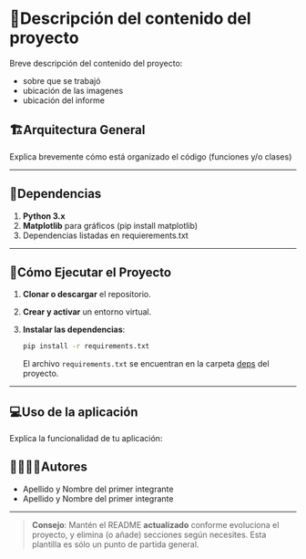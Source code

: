 # 🐍Descripción del contenido del proyecto 

Breve descripción del contenido del proyecto:

- sobre que se trabajó
- ubicación de las imagenes 
- ubicación del informe

 
## 🏗Arquitectura General

Explica brevemente cómo está organizado el código (funciones y/o clases)


---
## 📑Dependencias

1. **Python 3.x**
2. **Matplotlib** para gráficos (pip install matplotlib)
5. Dependencias listadas en requierements.txt

---
## 🚀Cómo Ejecutar el Proyecto
1. **Clonar o descargar** el repositorio.

2. **Crear y activar** un entorno virtual.

3. **Instalar las dependencias**:
   ```bash
   pip install -r requirements.txt
   ```
   El archivo `requirements.txt` se encuentran en la carpeta [deps](./deps) del proyecto.
---

## 💻Uso de la aplicación

Explica la funcionalidad de tu aplicación:  


## 🙎‍♀️🙎‍♂️Autores

- Apellido y Nombre del primer integrante
- Apellido y Nombre del primer integrante

---

> **Consejo**: Mantén el README **actualizado** conforme evoluciona el proyecto, y elimina (o añade) secciones según necesites. Esta plantilla es sólo un punto de partida general.
